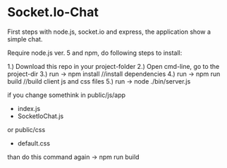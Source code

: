 # Socket.Io-Chat

First steps with node.js, socket.io and express, the application
show a simple chat.

Require node.js ver. 5 and npm, do following steps to install:

1.) Download this repo in your project-folder
2.) Open cmd-line, go to the project-dir
3.) run -> npm install //install dependencies
4.) run -> npm run build //build client js and css files
5.) run -> node ./bin/server.js


if you change somethink in public/js/app 
- index.js
- SocketIoChat.js

or public/css
- default.css

than do this command again
-> npm run build
